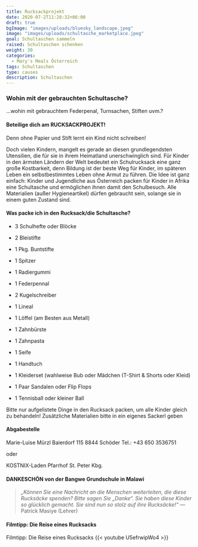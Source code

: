 ```yaml
---
title: Rucksackprojekt
date: 2020-07-2T11:28:32+06:00
draft: true
bgImage: "images/uploads/bluesky_landscape.jpeg"
image: "images/uploads/schultasche_marketplace.jpeg"
goal: Schultaschen sammeln
raised: Schultaschen schenken
weight: 30
categories:
  - Mary's Meals Österreich
tags: Schultaschen
type: causes
description: Schultaschen
---
```

### Wohin mit der gebrauchten Schultasche?
...wohin mit gebrauchtem Federpenal, Turnsachen, Stiften uvm.?

#### Beteilige dich am RUCKSACKPROJEKT!
Denn ohne Papier und Stift lernt ein Kind nicht schreiben!
<!--more-->
Doch vielen Kindern, mangelt es gerade an diesen grundlegendsten Utensilien, die für sie in ihrem Heimatland unerschwinglich sind.
Für Kinder in den ärmsten Ländern der Welt bedeutet ein Schulrucksack eine ganz große Kostbarkeit, denn Bildung ist der beste Weg für Kinder, im späteren Leben ein selbstbestimmtes Leben ohne Armut zu führen.
Die Idee ist ganz einfach: Kinder und Jugendliche aus Österreich packen für Kinder in Afrika eine Schultasche und ermöglichen ihnen damit den Schulbesuch.
Alle Materialien (außer Hygieneartikel) dürfen gebraucht sein, solange sie in einem guten Zustand sind.

#### Was packe ich in den Rucksack/die Schultasche?
- 3 Schulhefte oder Blöcke
- 2 Bleistifte
- 1 Pkg. Buntstifte
- 1 Spitzer
- 1 Radiergummi
- 1 Federpennal
- 2 Kugelschreiber
- 1 Lineal

- 1 Löffel (am Besten aus Metall)

- 1 Zahnbürste
- 1 Zahnpasta
- 1 Seife
- 1 Handtuch

- 1 Kleiderset (wahlweise Bub oder Mädchen (T-Shirt & Shorts oder Kleid)
- 1 Paar Sandalen oder Flip Flops

- 1  Tennisball oder kleiner Ball

Bitte nur aufgelistete Dinge in den Rucksack packen, um alle Kinder gleich zu behandeln! Zusätzliche Materialien bitte in ein eigenes Sackerl geben

#### Abgabestelle
Marie-Luise Mürzl
Baierdorf 115
8844 Schöder
Tel.: +43 650 3536751

oder

KOSTNIX-Laden Pfarrhof St. Peter Kbg.

#### DANKESCHÖN von der Bangwe Grundschule in Malawi
> *„Können Sie eine Nachricht an die Menschen weiterleiten, die diese Rucksäcke spenden? Bitte sagen Sie „Danke“. Sie haben diese Kinder so glücklich gemacht. Sie sind nun so stolz auf ihre Rucksäcke!“*
> &mdash; Patrick Masiye (Lehrer)

#### Filmtipp: Die Reise eines Rucksacks
Filmtipp: Die Reise eines Rucksacks
{{< youtube U5efrwipWo4 >}}